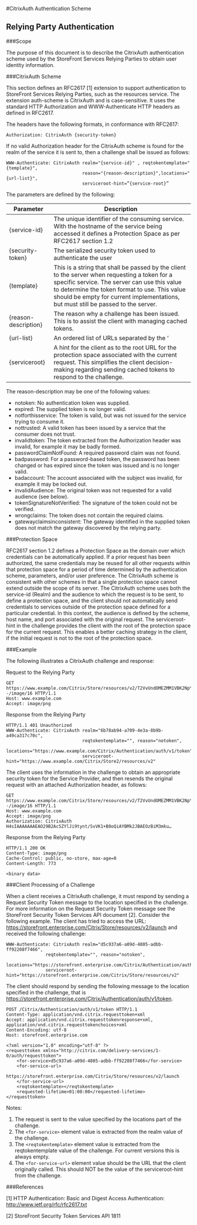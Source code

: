 #CitrixAuth Authentication Scheme

## Relying Party Authentication

###Scope

The purpose of this document is to describe the CitrixAuth authentication scheme used by the StoreFront Services Relying Parties to obtain user identity information.

###CitrixAuth Scheme

This section defines an RFC2617 [1] extension to support authentication to StoreFront Services Relying Parties, such as the resources service. The extension auth-scheme is CitrixAuth and is case-sensitive. It uses the standard HTTP Authorization and WWW-Authenticate HTTP headers as defined in RFC2617.

The headers have the following formats, in conformance with RFC2617:

`Authorization: CitrixAuth {security-token}`

If no valid Authorization header for the CitrixAuth scheme is found for the realm of the service it is sent to, then a challenge shall be issued as follows:

```
WWW-Authenticate: CitrixAuth realm="{service-id}" , reqtokentemplate="{template}", 
                             reason="{reason-description}",locations="{url-list}",
                             serviceroot-hint=”{service-root}”
```
The parameters are defined by the following:

| Parameter | Description|
|---|---|
|{service-id}|The unique identifier of the consuming service. With the hostname of the service being accessed it defines a Protection Space as per RFC2617 section 1.2|
|{security-token}|The serialized security token used to authenticate the user|
|{template}|This is a string that shall be passed by the client to the server when requesting a token for a specific service. The server can use this value to determine the token format to use. This value should be empty for current implementations, but must still be passed to the server.|
|{reason-description}|The reason why a challenge has been issued. This is to assist the client with managing cached tokens.|
|{url-list}|An ordered list of URLs separated by the ‘|’ or “pipe” character, to which a RequestToken message should be sent to obtain a token.|
|{serviceroot}|A hint for the client as to the root URL for the protection space associated with the current request. This simplifies the client decision-making regarding sending cached tokens to respond to the challenge.|

The reason-description may be one of the following values:

- notoken: No authentication token was supplied.
- expired: The supplied token is no longer valid.
- notforthisservice: The token is valid, but was not issued for the service trying to consume it.
- nottrusted: A valid token has been issued by a service that the consumer does not trust.
- invalidtoken: The token extracted from the Authorization header was invalid, for example it may be badly formed.
- passwordClaimNotFound: A required password claim was not found.
- badpassword: For a password-based token, the password has been changed or has expired since the token was issued and is no longer valid.
- badaccount: The account associated with the subject was invalid, for example it may be locked out.
- invalidAudience: The original token was not requested for a valid audience (see below).
- tokenSignatureNotVerified: The signature of the token could not be verified.
- wrongclaims: The token does not contain the required claims.
- gatewayclaimsinconsistent: The gateway identified in the supplied token does not match the gateway discovered by the relying party.

###Protection Space

RFC2617 section 1.2 defines a Protection Space as the domain over which credentials can be automatically applied. If a prior request has been authorized, the same credentials may be reused for all other requests within that protection space for a period of time determined by the authentication scheme, parameters, and/or user preference. The CitrixAuth scheme is consistent with other schemes in that a single protection space cannot extend outside the scope of its server. The CitrixAuth scheme uses both the service-id (Realm) and the audience to which the request is to be sent, to define a protection space, and the client should not automatically send credentials to services outside of the protection space defined for a particular credential. In this context, the audience is defined by the scheme, host name, and port associated with the original request.
The serviceroot-hint in the challenge provides the client with the root of the protection space for the current request. This enables a better caching strategy in the client, if the initial request is not to the root of the protection space.

###Example

The following illustrates a CitrixAuth challenge and response:

Request to the Relying Party

```
GET https://www.example.com/Citrix/Store/resources/v2/T2VvUndOMEZMM1VBK2NpYzY4PQ--/image/16 HTTP/1.1
Host: www.example.com
Accept: image/png
```

Response from the Relying Party

```
HTTP/1.1 401 Unauthorized
WWW-Authenticate: CitrixAuth realm="6b78ab94-a709-4e3a-8b9b-a49ca317c70c",
                             reqtokentemplate="", reason="notoken", 
                             locations="https://www.example.com/Citrix/Authentication/auth/v1/token",
                             serviceroot-hint="https://www.example.com/Citrix/Store2/resources/v2"
```

The client uses the information in the challenge to obtain an appropriate security token for the Service Provider, and then resends the original request with an attached Authorization header, as follows:

```
GET https://www.example.com/Citrix/Store/resources/v2/T2VvUndOMEZMM1VBK2NpYzY4PQ--/image/16 HTTP/1.1
Host: www.example.com
Accept: image/png
Authorization: CitrixAuth H4sIAAAAAAAEAO29B2AcSZYlJi9tynt/SvVK1+B0oQiAYBMk2JBAEOzBiM3mku…
```

Response from the Relying Party

```
HTTP/1.1 200 OK
Content-Type: image/png
Cache-Control: public, no-store, max-age=0
Content-Length: 773

<binary data>
```

###Client Processing of a Challenge

When a client receives a CitrixAuth challenge, it must respond by sending a Request Security Token message to the location specified in the challenge. For more information on the Request Security Token message see the StoreFront Security Token Services API document [2].
Consider the following example. The client has tried to access the URL: https://storefront.enterprise.com/Citrix/Store/resources/v2/launch
and received the following challenge:

```
WWW-Authenticate: CitrixAuth realm="d5c937a6-a09d-4805-adbb-ff92208f7466",
               reqtokentemplate="", reason="notoken",
               locations="https://storefront.enterprise.com/Citrix/Authentication/auth/v1/token"
               serviceroot-hint="https://storefront.enterprise.com/Citrix/Store/resources/v2"
```

The client should respond by sending the following message to the location specified in the challenge, that is https://storefront.enterprise.com/Citrix/Authentication/auth/v1/token.

```
POST /Citrix/Authentication/auth/v1/token HTTP/1.1
Content-Type: application/vnd.citrix.requesttoken+xml
Accept: application/vnd.citrix.requesttokenresponse+xml, application/vnd.citrix.requesttokenchoices+xml
Content-Encoding: utf-8
Host: storefront.enterprise.com

<?xml version="1.0" encoding="utf-8" ?>
<requesttoken xmlns="http://citrix.com/delivery-services/1-0/auth/requesttoken">
    <for-service>d5c937a6-a09d-4805-adbb-ff92208f7466</for-service>
    <for-service-url>
      https://storefront.enterprise.com/Citrix/Store/resources/v2/launch
    </for-service-url>
    <reqtokentemplate></reqtokentemplate>
    <requested-lifetime>01:00:00</requested-lifetime>
</requesttoken>
```

Notes:

1. The request is sent to the value specified by the locations part of the challenge. 
2. The `<for-service>` element value is extracted from the realm value of the challenge.
3. The `<reqtokentemplate>` element value is extracted from the reqtokentemplate value of the challenge. For current versions this is always empty.
4. The `<for-service-url>` element value should be the URL that the client originally called. This should NOT be the value of the serviceroot-hint from the challenge.

###References

[1] HTTP Authentication: Basic and Digest Access Authentication: <http://www.ietf.org/rfc/rfc2617.txt>

[2] StoreFront Security Token Services API 1811

